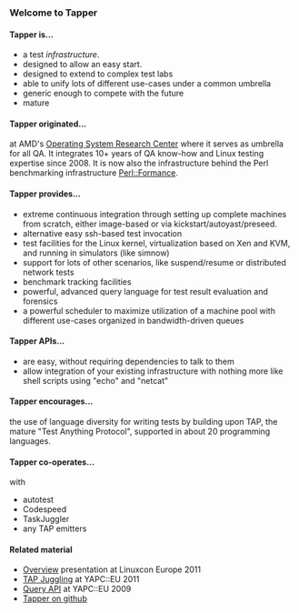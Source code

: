 ### Welcome to Tapper

#### Tapper is...

* a test *infrastructure*.
* designed to allow an easy start.
* designed to extend to complex test labs
* able to unify lots of different use-cases under a common umbrella
* generic enough to compete with the future
* mature

#### Tapper originated...

at AMD's [Operating System Research Center](http://developer.amd.com/tools-and-sdks/open-source/tapper/) where it
serves as umbrella for all QA. It integrates 10+ years of QA know-how
and Linux testing expertise since 2008. It is now also the
infrastructure behind the Perl benchmarking infrastructure
[Perl::Formance](http://perlformance.net).

#### Tapper provides...

* extreme continuous integration through setting up complete machines
  from scratch, either image-based or via kickstart/autoyast/preseed.
* alternative easy ssh-based test invocation
* test facilities for the Linux kernel, virtualization based on Xen
  and KVM, and running in simulators (like simnow)
* support for lots of other scenarios, like suspend/resume or distributed
  network tests
* benchmark tracking facilities
* powerful, advanced query language for test result evaluation and
  forensics
* a powerful scheduler to maximize utilization of a machine pool with
  different use-cases organized in bandwidth-driven queues

#### Tapper APIs...

* are easy, without requiring dependencies to talk to them
* allow integration of your existing infrastructure with nothing more
  like shell scripts using "echo" and "netcat"

#### Tapper encourages...

the use of language diversity for writing tests by building upon TAP,
the mature "Test Anything Protocol", supported in about 20 programming
languages.

#### Tapper co-operates...

with

* autotest
* Codespeed
* TaskJuggler
* any TAP emitters

#### Related material

* [Overview](http://www.tapper-testing.org/docs/linuxcon_eu_2011_linux_and_virtualization_testing_with_tapper.pdf)
  presentation at Linuxcon Europe 2011
* [TAP Juggling](http://www.tapper-testing.org/docs/yapc_eu_2011_tapjuggling.pdf)
  at YAPC::EU 2011
* [Query API](http://www.tapper-testing.org/docs/yapc_eu_2009_cinderella_tap.pdf)
  at YAPC::EU 2009
* [Tapper on github](http://github.com/tapper)
